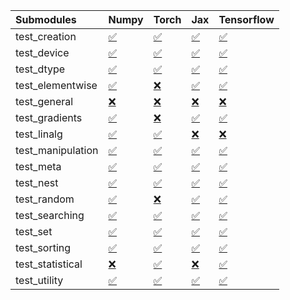 | Submodules        | Numpy                                                                                                                           | Torch                                                                                                                           | Jax                                                                                                                             | Tensorflow                                                                                                                      |
|:------------------|:--------------------------------------------------------------------------------------------------------------------------------|:--------------------------------------------------------------------------------------------------------------------------------|:--------------------------------------------------------------------------------------------------------------------------------|:--------------------------------------------------------------------------------------------------------------------------------|
| test_creation     | <a href="https://github.com/unifyai/ivy/runs/8200194029?check_suite_focus=true" rel="noopener noreferrer" target="_blank">✅</a> | <a href="https://github.com/unifyai/ivy/runs/8200195140?check_suite_focus=true" rel="noopener noreferrer" target="_blank">✅</a> | <a href="https://github.com/unifyai/ivy/runs/8200196005?check_suite_focus=true" rel="noopener noreferrer" target="_blank">✅</a> | <a href="https://github.com/unifyai/ivy/runs/8200196877?check_suite_focus=true" rel="noopener noreferrer" target="_blank">✅</a> |
| test_device       | <a href="https://github.com/unifyai/ivy/runs/8200194115?check_suite_focus=true" rel="noopener noreferrer" target="_blank">✅</a> | <a href="https://github.com/unifyai/ivy/runs/8200195204?check_suite_focus=true" rel="noopener noreferrer" target="_blank">✅</a> | <a href="https://github.com/unifyai/ivy/runs/8200196054?check_suite_focus=true" rel="noopener noreferrer" target="_blank">✅</a> | <a href="https://github.com/unifyai/ivy/runs/8200196944?check_suite_focus=true" rel="noopener noreferrer" target="_blank">✅</a> |
| test_dtype        | <a href="https://github.com/unifyai/ivy/runs/8200194208?check_suite_focus=true" rel="noopener noreferrer" target="_blank">✅</a> | <a href="https://github.com/unifyai/ivy/runs/8200195254?check_suite_focus=true" rel="noopener noreferrer" target="_blank">✅</a> | <a href="https://github.com/unifyai/ivy/runs/8200196115?check_suite_focus=true" rel="noopener noreferrer" target="_blank">✅</a> | <a href="https://github.com/unifyai/ivy/runs/8200196991?check_suite_focus=true" rel="noopener noreferrer" target="_blank">✅</a> |
| test_elementwise  | <a href="https://github.com/unifyai/ivy/runs/8200194290?check_suite_focus=true" rel="noopener noreferrer" target="_blank">✅</a> | <a href="https://github.com/unifyai/ivy/runs/8200195292?check_suite_focus=true" rel="noopener noreferrer" target="_blank">❌</a> | <a href="https://github.com/unifyai/ivy/runs/8200196163?check_suite_focus=true" rel="noopener noreferrer" target="_blank">✅</a> | <a href="https://github.com/unifyai/ivy/runs/8200197047?check_suite_focus=true" rel="noopener noreferrer" target="_blank">✅</a> |
| test_general      | <a href="https://github.com/unifyai/ivy/runs/8200194363?check_suite_focus=true" rel="noopener noreferrer" target="_blank">❌</a> | <a href="https://github.com/unifyai/ivy/runs/8200195340?check_suite_focus=true" rel="noopener noreferrer" target="_blank">❌</a> | <a href="https://github.com/unifyai/ivy/runs/8200196208?check_suite_focus=true" rel="noopener noreferrer" target="_blank">❌</a> | <a href="https://github.com/unifyai/ivy/runs/8200197111?check_suite_focus=true" rel="noopener noreferrer" target="_blank">❌</a> |
| test_gradients    | <a href="https://github.com/unifyai/ivy/runs/8200194446?check_suite_focus=true" rel="noopener noreferrer" target="_blank">✅</a> | <a href="https://github.com/unifyai/ivy/runs/8200195387?check_suite_focus=true" rel="noopener noreferrer" target="_blank">❌</a> | <a href="https://github.com/unifyai/ivy/runs/8200196265?check_suite_focus=true" rel="noopener noreferrer" target="_blank">✅</a> | <a href="https://github.com/unifyai/ivy/runs/8200197160?check_suite_focus=true" rel="noopener noreferrer" target="_blank">✅</a> |
| test_linalg       | <a href="https://github.com/unifyai/ivy/runs/8200194505?check_suite_focus=true" rel="noopener noreferrer" target="_blank">✅</a> | <a href="https://github.com/unifyai/ivy/runs/8200195440?check_suite_focus=true" rel="noopener noreferrer" target="_blank">✅</a> | <a href="https://github.com/unifyai/ivy/runs/8200196310?check_suite_focus=true" rel="noopener noreferrer" target="_blank">❌</a> | <a href="https://github.com/unifyai/ivy/runs/8200197225?check_suite_focus=true" rel="noopener noreferrer" target="_blank">❌</a> |
| test_manipulation | <a href="https://github.com/unifyai/ivy/runs/8200194571?check_suite_focus=true" rel="noopener noreferrer" target="_blank">✅</a> | <a href="https://github.com/unifyai/ivy/runs/8200195492?check_suite_focus=true" rel="noopener noreferrer" target="_blank">✅</a> | <a href="https://github.com/unifyai/ivy/runs/8200196362?check_suite_focus=true" rel="noopener noreferrer" target="_blank">✅</a> | <a href="https://github.com/unifyai/ivy/runs/8200197292?check_suite_focus=true" rel="noopener noreferrer" target="_blank">✅</a> |
| test_meta         | <a href="https://github.com/unifyai/ivy/runs/8200194621?check_suite_focus=true" rel="noopener noreferrer" target="_blank">✅</a> | <a href="https://github.com/unifyai/ivy/runs/8200195548?check_suite_focus=true" rel="noopener noreferrer" target="_blank">✅</a> | <a href="https://github.com/unifyai/ivy/runs/8200196403?check_suite_focus=true" rel="noopener noreferrer" target="_blank">✅</a> | <a href="https://github.com/unifyai/ivy/runs/8200197352?check_suite_focus=true" rel="noopener noreferrer" target="_blank">✅</a> |
| test_nest         | <a href="https://github.com/unifyai/ivy/runs/8200194724?check_suite_focus=true" rel="noopener noreferrer" target="_blank">✅</a> | <a href="https://github.com/unifyai/ivy/runs/8200195611?check_suite_focus=true" rel="noopener noreferrer" target="_blank">✅</a> | <a href="https://github.com/unifyai/ivy/runs/8200196463?check_suite_focus=true" rel="noopener noreferrer" target="_blank">✅</a> | <a href="https://github.com/unifyai/ivy/runs/8200197409?check_suite_focus=true" rel="noopener noreferrer" target="_blank">✅</a> |
| test_random       | <a href="https://github.com/unifyai/ivy/runs/8200194800?check_suite_focus=true" rel="noopener noreferrer" target="_blank">✅</a> | <a href="https://github.com/unifyai/ivy/runs/8200195659?check_suite_focus=true" rel="noopener noreferrer" target="_blank">❌</a> | <a href="https://github.com/unifyai/ivy/runs/8200196522?check_suite_focus=true" rel="noopener noreferrer" target="_blank">✅</a> | <a href="https://github.com/unifyai/ivy/runs/8200197499?check_suite_focus=true" rel="noopener noreferrer" target="_blank">✅</a> |
| test_searching    | <a href="https://github.com/unifyai/ivy/runs/8200194859?check_suite_focus=true" rel="noopener noreferrer" target="_blank">✅</a> | <a href="https://github.com/unifyai/ivy/runs/8200195704?check_suite_focus=true" rel="noopener noreferrer" target="_blank">✅</a> | <a href="https://github.com/unifyai/ivy/runs/8200196572?check_suite_focus=true" rel="noopener noreferrer" target="_blank">✅</a> | <a href="https://github.com/unifyai/ivy/runs/8200197572?check_suite_focus=true" rel="noopener noreferrer" target="_blank">✅</a> |
| test_set          | <a href="https://github.com/unifyai/ivy/runs/8200194919?check_suite_focus=true" rel="noopener noreferrer" target="_blank">✅</a> | <a href="https://github.com/unifyai/ivy/runs/8200195754?check_suite_focus=true" rel="noopener noreferrer" target="_blank">✅</a> | <a href="https://github.com/unifyai/ivy/runs/8200196621?check_suite_focus=true" rel="noopener noreferrer" target="_blank">✅</a> | <a href="https://github.com/unifyai/ivy/runs/8200197619?check_suite_focus=true" rel="noopener noreferrer" target="_blank">✅</a> |
| test_sorting      | <a href="https://github.com/unifyai/ivy/runs/8200194974?check_suite_focus=true" rel="noopener noreferrer" target="_blank">✅</a> | <a href="https://github.com/unifyai/ivy/runs/8200195804?check_suite_focus=true" rel="noopener noreferrer" target="_blank">✅</a> | <a href="https://github.com/unifyai/ivy/runs/8200196694?check_suite_focus=true" rel="noopener noreferrer" target="_blank">✅</a> | <a href="https://github.com/unifyai/ivy/runs/8200197673?check_suite_focus=true" rel="noopener noreferrer" target="_blank">✅</a> |
| test_statistical  | <a href="https://github.com/unifyai/ivy/runs/8200195027?check_suite_focus=true" rel="noopener noreferrer" target="_blank">❌</a> | <a href="https://github.com/unifyai/ivy/runs/8200195871?check_suite_focus=true" rel="noopener noreferrer" target="_blank">✅</a> | <a href="https://github.com/unifyai/ivy/runs/8200196767?check_suite_focus=true" rel="noopener noreferrer" target="_blank">❌</a> | <a href="https://github.com/unifyai/ivy/runs/8200197753?check_suite_focus=true" rel="noopener noreferrer" target="_blank">✅</a> |
| test_utility      | <a href="https://github.com/unifyai/ivy/runs/8200195093?check_suite_focus=true" rel="noopener noreferrer" target="_blank">✅</a> | <a href="https://github.com/unifyai/ivy/runs/8200195943?check_suite_focus=true" rel="noopener noreferrer" target="_blank">✅</a> | <a href="https://github.com/unifyai/ivy/runs/8200196835?check_suite_focus=true" rel="noopener noreferrer" target="_blank">✅</a> | <a href="https://github.com/unifyai/ivy/runs/8200197837?check_suite_focus=true" rel="noopener noreferrer" target="_blank">✅</a> |